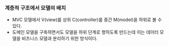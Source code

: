 ### 계층적 구조에서 모델의 배치
- MVC 모델에서 V(view)를 상위 C(controller)를 중간 M(model)을 하위로 볼 수 있다.
- 도메인 모델을 구축하면서도 모델을 하위 단계로 향하도록 만드는데 이는 데이터 모델을 비즈니스 모델과 분리하기 위한 방식이다.

